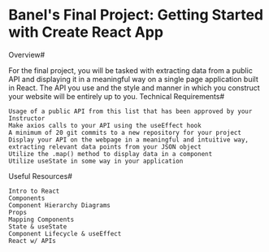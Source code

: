 # Banel's Final Project: Getting Started with Create React App

Overview#

For the final project, you will be tasked with extracting data from a public API and displaying it in a meaningful way on a single page application built in React. The API you use and the style and manner in which you construct your website will be entirely up to you.
Technical Requirements#

    Usage of a public API from this list that has been approved by your Instructor
    Make axios calls to your API using the useEffect hook
    A minimum of 20 git commits to a new repository for your project
    Display your API on the webpage in a meaningful and intuitive way, extracting relevant data points from your JSON object
    Utilize the .map() method to display data in a component
    Utilize useState in some way in your application

Useful Resources#

    Intro to React
    Components
    Component Hierarchy Diagrams
    Props
    Mapping Components
    State & useState
    Component Lifecycle & useEffect
    React w/ APIs